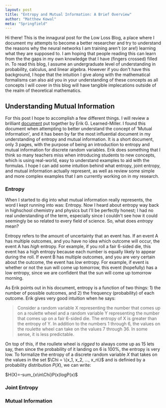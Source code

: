 ```yaml
---
layout: post
title: "Entropy and Mutual Information: A Brief Overview"
author: "Matthew Kowal"
meta: "Springfield"
---
```


Hi there! This is the innagural post for the Low Loss Blog, a place where I document my attempts to become a better researcher and try to understand the reasons why the neural networks I am training aren't (or are!) learning what they are supposed to. I am hoping that people reading this can learn from the the gaps in my own knowledge that I have (fingers crossed) filled in. To read this blog, I assume an undergraduate level of understanding in probability, calculus, and linear algebra. However if you don't have this background, I hope that the intuition I give along with the mathematical formalisms can also aid you in your understanding of these concepts as all concepts I will cover in this blog will have tangible implecations outside of the realm of theoretical mathematics. 

## Understanding Mutual Information

For this post I hope to accomplish a few different things. I will review a brilliant [document](https://people.cs.umass.edu/~elm/Teaching/370_F09/mutInf.pdf) put together by Erik G. Learned-Miller. I found this document when attempting to better understand the concept of 'Mutual Information', and it has been by far the most influential document in my understanding of entropy and mutual information. It is a short document, only 3 pages, with the purpose of being an introduction to entropy and mutual information for discrete random variables. Erik does something that I think so many teachers miss when introducing students to new concepts, which is using real-world, easy to understand examples to aid with the formulas. I hope I can add some intuition behind what entropy, joint entropy, and mutual information actually represent, as well as review some simple and more complex examples that I am currently working on in my research. 

### Entropy

When I started to dig into what mutual information really represents, the word I kept running into was: Entropy. Now I heard about entropy way back in highschool chemistry and physics but I'll be perfectly honest; I had no real understanding of the term, especially since I couldn't see how it could seemingly be so related to every field of science. So, what does *entropy* mean?

Entropy refers to the amount of uncertainty that an event has. If an event A has multiple outcomes, and you have no idea which outcome will occur, the event A has *high* entropy. For example, if you roll a fair 6-sided die, this event has a high entropy because each number is equally likely to appear during the roll. If event B has multiple outcomes, and you are very certain about the outcome, the event has *low* entropy. For example, if event is whether or not the sun will come up tomorrow, this event (hopefully) has a low entropy, since we are confident that the sun will come up tomorrow morning. 

As Erik points out in his document, entropy is a function of two things: 1) the number of possible outcomes, and 2) the frequency (probability) of each outcome. Erik gives very good intuition when he says: 

>  Consider a random variable X representing the number that comes up on a roulette wheel and a random variable Y representing the number that comes up on a fair 6-sided die. The entropy of X is greater than the entropy of Y. In addition to the numbers 1 through 6, the values on the roulette wheel can take on the values 7 through 36. In some sense, it is less predictable.

On top of this, if the roullete wheel is *rigged* to always come up as 15 lets say, then since the probability of it landing on 6 is 100%, the entropy is very low. To formalize the entropy of a discrete random variable $X$ that takes on the values in the set $\Chi = \{x_1, x_2, ..., x_n\}$ and is definied by a probability distribution $P(X)$, we can write:

$H(X)=-sum_{x\in\Chi}P(x)logP(x)$


### Joint Entropy


### Mutual Information

